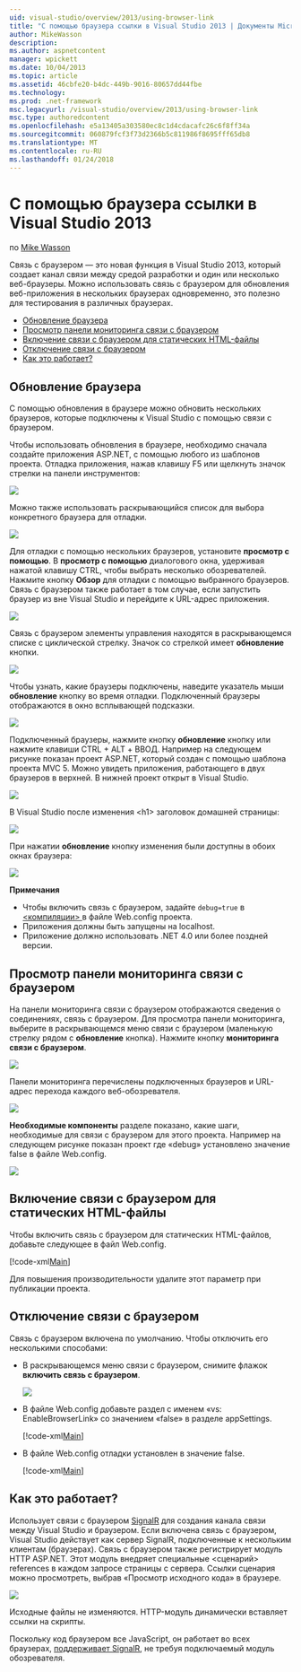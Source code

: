 ```yaml
---
uid: visual-studio/overview/2013/using-browser-link
title: "С помощью браузера ссылки в Visual Studio 2013 | Документы Microsoft"
author: MikeWasson
description: 
ms.author: aspnetcontent
manager: wpickett
ms.date: 10/04/2013
ms.topic: article
ms.assetid: 46cbfe20-b4dc-449b-9016-80657dd44fbe
ms.technology: 
ms.prod: .net-framework
msc.legacyurl: /visual-studio/overview/2013/using-browser-link
msc.type: authoredcontent
ms.openlocfilehash: e5a13405a303580ec8c1d4cdacafc26c6f8ff34a
ms.sourcegitcommit: 060879fcf3f73d2366b5c811986f8695fff65db8
ms.translationtype: MT
ms.contentlocale: ru-RU
ms.lasthandoff: 01/24/2018
---
```

<a name="using-browser-link-in-visual-studio-2013"></a>С помощью браузера ссылки в Visual Studio 2013
====================
по [Mike Wasson](https://github.com/MikeWasson)

Связь с браузером — это новая функция в Visual Studio 2013, который создает канал связи между средой разработки и один или несколько веб-браузеры. Можно использовать связь с браузером для обновления веб-приложения в нескольких браузерах одновременно, это полезно для тестирования в различных браузерах.

- [Обновление браузера](#browser-refresh)
- [Просмотр панели мониторинга связи с браузером](#dashboard)
- [Включение связи с браузером для статических HTML-файлы](#static-html)
- [Отключение связи с браузером](#disabling)
- [Как это работает?](#how-it-works)

<a id="browser-refresh"></a>
## <a name="browser-refresh"></a>Обновление браузера

С помощью обновления в браузере можно обновить нескольких браузеров, которые подключены к Visual Studio с помощью связи с браузером.

Чтобы использовать обновления в браузере, необходимо сначала создайте приложения ASP.NET, с помощью любого из шаблонов проекта. Отладка приложения, нажав клавишу F5 или щелкнуть значок стрелки на панели инструментов:

![](using-browser-link/_static/image1.png)

Можно также использовать раскрывающийся список для выбора конкретного браузера для отладки.

![](using-browser-link/_static/image2.png)

Для отладки с помощью нескольких браузеров, установите **просмотр с помощью**. В **просмотр с помощью** диалогового окна, удерживая нажатой клавишу CTRL, чтобы выбрать несколько обозревателей. Нажмите кнопку **Обзор** для отладки с помощью выбранного браузеров. Связь с браузером также работает в том случае, если запустить браузер из вне Visual Studio и перейдите к URL-адрес приложения.

![](using-browser-link/_static/image3.png)

Связь с браузером элементы управления находятся в раскрывающемся списке с циклической стрелку. Значок со стрелкой имеет **обновление** кнопки.

![](using-browser-link/_static/image4.png)

Чтобы узнать, какие браузеры подключены, наведите указатель мыши **обновление** кнопку во время отладки. Подключенный браузеры отображаются в окно всплывающей подсказки.

![](using-browser-link/_static/image5.png)

Подключенный браузеры, нажмите кнопку **обновление** кнопку или нажмите клавиши CTRL + ALT + ВВОД. Например на следующем рисунке показан проект ASP.NET, который создан с помощью шаблона проекта MVC 5. Можно увидеть приложения, работающего в двух браузеров в верхней. В нижней проект открыт в Visual Studio.

![](using-browser-link/_static/image6.png)

В Visual Studio после изменения &lt;h1&gt; заголовок домашней страницы:

![](using-browser-link/_static/image7.png)

При нажатии **обновление** кнопку изменения были доступны в обоих окнах браузера:

![](using-browser-link/_static/image8.png)

**Примечания**

- Чтобы включить связь с браузером, задайте `debug=true` в [ &lt;компиляции&gt; ](https://msdn.microsoft.com/library/s10awwz0(v=vs.85).aspx) в файле Web.config проекта.
- Приложения должны быть запущены на localhost.
- Приложение должно использовать .NET 4.0 или более поздней версии.

<a id="dashboard"></a>
## <a name="viewing-the-browser-link-dashboard"></a>Просмотр панели мониторинга связи с браузером

На панели мониторинга связи с браузером отображаются сведения о соединениях, связь с браузером. Для просмотра панели мониторинга, выберите в раскрывающемся меню связи с браузером (маленькую стрелку рядом с **обновление** кнопка). Нажмите кнопку **мониторинга связи с браузером**.

![](using-browser-link/_static/image9.png)

Панели мониторинга перечислены подключенных браузеров и URL-адрес перехода каждого веб-обозревателя.

![](using-browser-link/_static/image10.png)

**Необходимые компоненты** разделе показано, какие шаги, необходимые для связи с браузером для этого проекта. Например на следующем рисунке показан проект где «debug» установлено значение false в файле Web.config.

![](using-browser-link/_static/image11.png)

<a id="static-html"></a>
## <a name="enabling-browser-link-for-static-html-files"></a>Включение связи с браузером для статических HTML-файлы

Чтобы включить связь с браузером для статических HTML-файлов, добавьте следующее в файл Web.config.

[!code-xml[Main](using-browser-link/samples/sample1.xml)]

Для повышения производительности удалите этот параметр при публикации проекта.

<a id="disabling"></a>
## <a name="disabling-browser-link"></a>Отключение связи с браузером

Связь с браузером включена по умолчанию. Чтобы отключить его несколькими способами:

- В раскрывающемся меню связи с браузером, снимите флажок **включить связь с браузером**. 

    ![](using-browser-link/_static/image12.png)
- В файле Web.config добавьте раздел с именем «vs: EnableBrowserLink» со значением «false» в разделе appSettings. 

    [!code-xml[Main](using-browser-link/samples/sample2.xml)]
- В файле Web.config отладки установлен в значение false. 

    [!code-xml[Main](using-browser-link/samples/sample3.xml)]

<a id="how-it-works"></a>
## <a name="how-does-it-work"></a>Как это работает?

Использует связи с браузером [SignalR](../../../signalr/index.md) для создания канала связи между Visual Studio и браузером. Если включена связь с браузером, Visual Studio действует как сервер SignalR, подключенные к нескольким клиентам (браузерах). Связь с браузером также регистрирует модуль HTTP ASP.NET. Этот модуль внедряет специальные &lt;сценарий&gt; references в каждом запросе страницы с сервера. Ссылки сценария можно просмотреть, выбрав «Просмотр исходного кода» в браузере.

![](using-browser-link/_static/image13.png)

Исходные файлы не изменяются. HTTP-модуль динамически вставляет ссылки на скрипты.

Поскольку код браузером все JavaScript, он работает во всех браузерах, [поддерживает SignalR](../../../signalr/overview/getting-started/supported-platforms.md), не требуя подключаемый модуль обозревателя.
